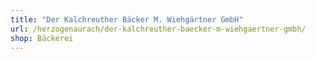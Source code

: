 ```yaml
---
title: "Der Kalchreuther Bäcker M. Wiehgärtner GmbH"
url: /herzogenaurach/der-kalchreuther-baecker-m-wiehgaertner-gmbh/
shop: Bäckerei
---
```

